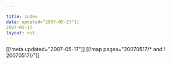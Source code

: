 ```yaml
---

title: index
date: updated="2007-05-17"]]
2007-05-17
layout: rut
---
```


[[!meta updated="2007-05-17"]]
[[!map pages="20070517/* and ! 20070517/*/*"]]
